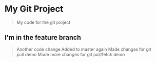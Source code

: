 # My Git Project

> My code for the git project

## I'm in the feature branch

> Another code change
> Added to master again
> Made changes for git pull demo
> Made more changes for git pull/fetch demo
